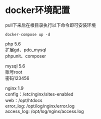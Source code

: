 # docker环境配置
pull下来后在根目录执行以下命令即可安装环境

```
docker-compose up -d
```

php 5.6   
扩展gd、pdo_mysql   
phpunit、composer   


mysql 5.6   
账号root   
密码123456   

nginx 1.9   
config：/etc/nginx/sites-enabled   
web：/opt/htdocs   
error_log: /opt/log/nginx/error.log   
access_log: /opt/log/nginx/access.log   